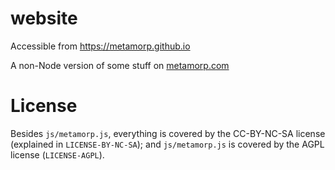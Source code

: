# website

Accessible from https://metamorp.github.io

A non-Node version of some stuff on [metamorp.com](http://metamorp.com)

# License

Besides `js/metamorp.js`, everything is covered by the CC-BY-NC-SA license (explained in `LICENSE-BY-NC-SA`);
and `js/metamorp.js` is covered by the AGPL license (`LICENSE-AGPL`).
